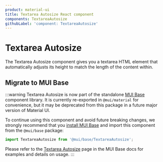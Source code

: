 ```yaml
---
product: material-ui
title: Textarea Autosize React component
components: TextareaAutosize
githubLabel: 'component: TextareaAutosize'
---
```


# Textarea Autosize

<p class="description">The Textarea Autosize component gives you a textarea HTML element that automatically adjusts its height to match the length of the content within.</p>

## Migrate to MUI Base

:::warning
Textarea Autosize is now part of the standalone [MUI Base](/base/getting-started/overview/) component library.
It is currently re-exported in `@mui/material` for convenience, but it may be deprecated from this package in a future major version of Material UI.

To continue using this component and avoid future breaking changes, we strongly recommend that you [install MUI Base](/base/getting-started/installation/) and import this component from the `@mui/base` package:


```js
import TextareaAutosize from '@mui/base/TextareaAutosize';
```

Please refer to the [Textarea Autosize](/base/react-textarea-autosize/) page in the MUI Base docs for examples and details on usage.
:::
